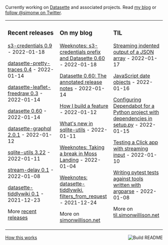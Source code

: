 Currently working on [Datasette](https://datasette.io/) and associated projects. Read [my blog](https://simonwillison.net/) or [follow @simonw on Twitter](https://twitter.com/simonw).

<table><tr><td valign="top" width="33%">

### Recent releases
<!-- recent_releases starts -->
[s3-credentials 0.9](https://github.com/simonw/s3-credentials/releases/tag/0.9) - 2022-01-18

[datasette-pretty-traces 0.4](https://github.com/simonw/datasette-pretty-traces/releases/tag/0.4) - 2022-01-14

[datasette-leaflet-freedraw 0.3](https://github.com/simonw/datasette-leaflet-freedraw/releases/tag/0.3) - 2022-01-14

[datasette 0.60](https://github.com/simonw/datasette/releases/tag/0.60) - 2022-01-14

[datasette-graphql 2.0.1](https://github.com/simonw/datasette-graphql/releases/tag/2.0.1) - 2022-01-12

[sqlite-utils 3.22](https://github.com/simonw/sqlite-utils/releases/tag/3.22) - 2022-01-11

[stream-delay 0.1](https://github.com/simonw/stream-delay/releases/tag/0.1) - 2022-01-08

[datasette-tiddlywiki 0.1](https://github.com/simonw/datasette-tiddlywiki/releases/tag/0.1) - 2021-12-23
<!-- recent_releases ends -->
More [recent releases](https://github.com/simonw/simonw/blob/main/releases.md)
</td><td valign="top" width="34%">

### On my blog
<!-- blog starts -->
[Weeknotes: s3-credentials prefix and Datasette 0.60](http://simonwillison.net/2022/Jan/18/weeknotes/) - 2022-01-18

[Datasette 0.60: The annotated release notes](http://simonwillison.net/2022/Jan/14/datasette-060/) - 2022-01-14

[How I build a feature](http://simonwillison.net/2022/Jan/12/how-i-build-a-feature/) - 2022-01-12

[What's new in sqlite-utils](http://simonwillison.net/2022/Jan/11/sqlite-utils/) - 2022-01-11

[Weeknotes: Taking a break in Moss Landing](http://simonwillison.net/2022/Jan/4/moss-landing/) - 2022-01-04

[Weeknotes: datasette-tiddlywiki, filters_from_request](http://simonwillison.net/2021/Dec/24/datasette-tiddlywiki/) - 2021-12-24
<!-- blog ends -->
More on [simonwillison.net](https://simonwillison.net/)
</td><td valign="top" width="33%">

### TIL
<!-- tils starts -->
[Streaming indented output of a JSON array](https://til.simonwillison.net/python/output-json-array-streaming) - 2022-01-17

[JavaScript date objects](https://til.simonwillison.net/javascript/javascript-date-objects) - 2022-01-16

[Configuring Dependabot for a Python project with dependencies in setup.py](https://til.simonwillison.net/github/dependabot-python-setup) - 2022-01-15

[Testing a Click app with streaming input](https://til.simonwillison.net/pytest/test-click-app-with-streaming-input) - 2022-01-10

[Writing pytest tests against tools written with argparse](https://til.simonwillison.net/pytest/pytest-argparse) - 2022-01-08
<!-- tils ends -->
More on [til.simonwillison.net](https://til.simonwillison.net/)
</td></tr></table>

<a href="https://github.com/simonw/simonw/actions"><img src="https://github.com/simonw/simonw/workflows/Build%20README/badge.svg" align="right" alt="Build README"></a> <a href="https://simonwillison.net/2020/Jul/10/self-updating-profile-readme/">How this works</a>
